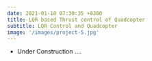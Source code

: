 ```yaml
---
date: 2021-01-10 07:30:35 +0300
title: LQR based Thrust control of Quadcopter
subtitle: LQR Control and Quadcopter
image: '/images/project-5.jpg'
---
```

* Under Construction ....
